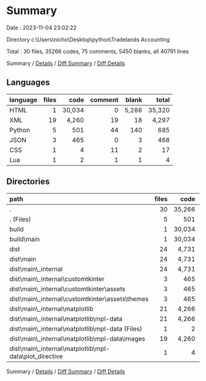 # Summary

Date : 2023-11-04 23:02:22

Directory c:\\Users\\nicho\\Desktop\\python\\Tradelands Accounting

Total : 30 files,  35266 codes, 75 comments, 5450 blanks, all 40791 lines

Summary / [Details](details.md) / [Diff Summary](diff.md) / [Diff Details](diff-details.md)

## Languages
| language | files | code | comment | blank | total |
| :--- | ---: | ---: | ---: | ---: | ---: |
| HTML | 1 | 30,034 | 0 | 5,286 | 35,320 |
| XML | 19 | 4,260 | 19 | 18 | 4,297 |
| Python | 5 | 501 | 44 | 140 | 685 |
| JSON | 3 | 465 | 0 | 3 | 468 |
| CSS | 1 | 4 | 11 | 2 | 17 |
| Lua | 1 | 2 | 1 | 1 | 4 |

## Directories
| path | files | code | comment | blank | total |
| :--- | ---: | ---: | ---: | ---: | ---: |
| . | 30 | 35,266 | 75 | 5,450 | 40,791 |
| . (Files) | 5 | 501 | 44 | 140 | 685 |
| build | 1 | 30,034 | 0 | 5,286 | 35,320 |
| build\\main | 1 | 30,034 | 0 | 5,286 | 35,320 |
| dist | 24 | 4,731 | 31 | 24 | 4,786 |
| dist\\main | 24 | 4,731 | 31 | 24 | 4,786 |
| dist\\main\\_internal | 24 | 4,731 | 31 | 24 | 4,786 |
| dist\\main\\_internal\\customtkinter | 3 | 465 | 0 | 3 | 468 |
| dist\\main\\_internal\\customtkinter\\assets | 3 | 465 | 0 | 3 | 468 |
| dist\\main\\_internal\\customtkinter\\assets\\themes | 3 | 465 | 0 | 3 | 468 |
| dist\\main\\_internal\\matplotlib | 21 | 4,266 | 31 | 21 | 4,318 |
| dist\\main\\_internal\\matplotlib\\mpl-data | 21 | 4,266 | 31 | 21 | 4,318 |
| dist\\main\\_internal\\matplotlib\\mpl-data (Files) | 1 | 2 | 1 | 1 | 4 |
| dist\\main\\_internal\\matplotlib\\mpl-data\\images | 19 | 4,260 | 19 | 18 | 4,297 |
| dist\\main\\_internal\\matplotlib\\mpl-data\\plot_directive | 1 | 4 | 11 | 2 | 17 |

Summary / [Details](details.md) / [Diff Summary](diff.md) / [Diff Details](diff-details.md)